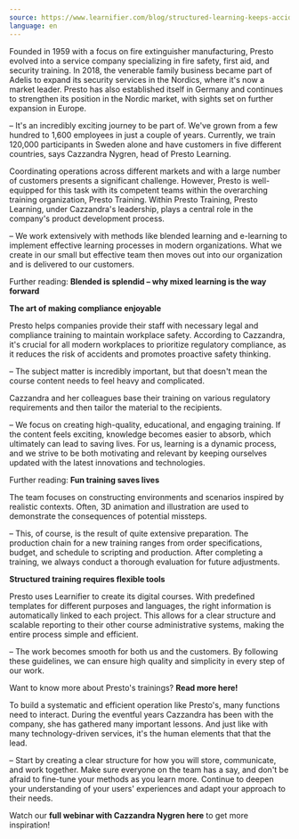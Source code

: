 ```yaml
---
source: https://www.learnifier.com/blog/structured-learning-keeps-accidents-away-how-presto-supports-companies-with-compliance-training
language: en
---
```


Founded in 1959 with a focus on fire extinguisher manufacturing, Presto evolved into a service company specializing in fire safety, first aid, and security training. In 2018, the venerable family business became part of Adelis to expand its security services in the Nordics, where it's now a market leader. Presto has also established itself in Germany and continues to strengthen its position in the Nordic market, with sights set on further expansion in Europe.

– It's an incredibly exciting journey to be part of. We've grown from a few hundred to 1,600 employees in just a couple of years. Currently, we train 120,000 participants in Sweden alone and have customers in five different countries, says Cazzandra Nygren, head of Presto Learning.


Coordinating operations across different markets and with a large number of customers presents a significant challenge. However, Presto is well-equipped for this task with its competent teams within the overarching training organization, Presto Training. Within Presto Training, Presto Learning, under Cazzandra's leadership, plays a central role in the company's product development process.

– We work extensively with methods like blended learning and e-learning to implement effective learning processes in modern organizations. What we create in our small but effective team then moves out into our organization and is delivered to our customers.

Further reading: **Blended is splendid – why mixed learning is the way forward**

**The art of making compliance enjoyable**

Presto helps companies provide their staff with necessary legal and compliance training to maintain workplace safety. According to Cazzandra, it's crucial for all modern workplaces to prioritize regulatory compliance, as it reduces the risk of accidents and promotes proactive safety thinking.

– The subject matter is incredibly important, but that doesn't mean the course content needs to feel heavy and complicated.

Cazzandra and her colleagues base their training on various regulatory requirements and then tailor the material to the recipients.

– We focus on creating high-quality, educational, and engaging training. If the content feels exciting, knowledge becomes easier to absorb, which ultimately can lead to saving lives. For us, learning is a dynamic process, and we strive to be both motivating and relevant by keeping ourselves updated with the latest innovations and technologies.

Further reading: **Fun training saves lives**

The team focuses on constructing environments and scenarios inspired by realistic contexts. Often, 3D animation and illustration are used to demonstrate the consequences of potential missteps.

– This, of course, is the result of quite extensive preparation. The production chain for a new training ranges from order specifications, budget, and schedule to scripting and production. After completing a training, we always conduct a thorough evaluation for future adjustments.

**Structured training requires flexible tools**

Presto uses Learnifier to create its digital courses. With predefined templates for different purposes and languages, the right information is automatically linked to each project. This allows for a clear structure and scalable reporting to their other course administrative systems, making the entire process simple and efficient.

– The work becomes smooth for both us and the customers. By following these guidelines, we can ensure high quality and simplicity in every step of our work.

Want to know more about Presto's trainings? **Read more here!**

To build a systematic and efficient operation like Presto's, many functions need to interact. During the eventful years Cazzandra has been with the company, she has gathered many important lessons. And just like with many technology-driven services, it's the human elements that that the lead.

– Start by creating a clear structure for how you will store, communicate, and work together. Make sure everyone on the team has a say, and don't be afraid to fine-tune your methods as you learn more. Continue to deepen your understanding of your users' experiences and adapt your approach to their needs.

Watch our **full webinar with Cazzandra Nygren here** to get more inspiration!
